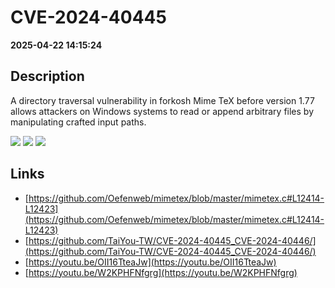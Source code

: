 # CVE-2024-40445

**2025-04-22 14:15:24**

## Description
A directory traversal vulnerability in forkosh Mime TeX before version 1.77 allows attackers on Windows systems to read or append arbitrary files by manipulating crafted input paths.

![](https://img.shields.io/static/v1?label=Score&message=7.3&color=red)
![](https://img.shields.io/static/v1?label=Severity&message=HIGH&color=red)
![](https://img.shields.io/static/v1?label=CWE&message=RCE&color=green)

## Links
- [https://github.com/Oefenweb/mimetex/blob/master/mimetex.c#L12414-L12423](https://github.com/Oefenweb/mimetex/blob/master/mimetex.c#L12414-L12423)
- [https://github.com/TaiYou-TW/CVE-2024-40445_CVE-2024-40446/](https://github.com/TaiYou-TW/CVE-2024-40445_CVE-2024-40446/)
- [https://youtu.be/OII16TteaJw](https://youtu.be/OII16TteaJw)
- [https://youtu.be/W2KPHFNfgrg](https://youtu.be/W2KPHFNfgrg)
